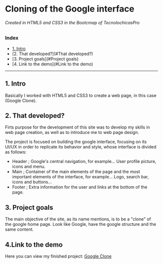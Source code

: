 # Cloning of the Google interface 

###### Created in HTML5 and CSS3 in the Bootcmap of TecnolochicasPro

### Index
* [1. Intro](#Intro)
* [2. That developed?](#That developed?)
* [3. Project goals](#Project goals)
* [4. Link to the demo](#Link to the demo)

***
## 1. Intro 
Basically I worked with HTML5 and CSS3 to create a web page, in this case (Google Clone).


## 2. That developed?
Firts purpose for the development of this site was to develop my skills in web page creation, as well as to introduce me to web page design. 

The project is focused on building the google interface, focusing on its UI/UX in order to replicate its behavior and style, whose interface is divided as follows:

*  Header ; Google's central navigation, for example... User profile picture, icons and menu.
*  Main ; Container of the main elements of the page and the most important elements of the interface, for example... Logo, search bar, icons and buttons...
*  Footer ; Extra information for the user and links at the bottom of the page. 

## 3. Project goals 
The main objective of the site, as its name mentions, is to be a "clone" of the google home page. Look like Google,  have the google structure and the same content. 

## 4.Link to the demo
Here you can view my finished project: [Google Clone](https://belendiaz-web.github.io/])



